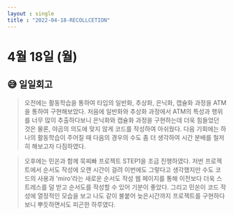 ```yaml
---
layout : single
title : "2022-04-18-RECOLLCETION"
---
```


# 4월 18일 (월)

## 😅 일일회고

> 오전에는 활동학습을 통하여 타입의 일반화, 추상화, 은닉화, 캡슐화 과정을 ATM을 통하여 구현해보았다. 처음에 일반화와 추상화 과정에서 ATM의 특성과 행위를 너무 많이 추출하다보니 은닉화와 캡슐화 과정을 구현하는데 더욱 힘들었던 것은 물론, 야곰의 의도에 맞지 않게 코드를 작성하여 아쉬웠다. 다음 기회에는 하나의 활동학습이 주어질 때 다음의 경우의 수도 좀 더 생각하여 시간 분배를 철저히 해보고자 다짐하였다.
> 

> 오후에는 민쏜과 함께 묵찌빠 프로젝트 STEP1을 조금 진행하였다. 저번 프로젝트에서 순서도 작성에 오랜 시간이 걸려 이번에도 그렇다고 생각했지만 수도 코드의 사용과 'miro'라는 새로운 순서도 작성 웹 페이지를 통해 이전보다 더욱 스트레스를 덜 받고 순서도를 작성할 수 있어 기분이 좋았다. 그리고 민쏜이 코드 작성에 열정적인 모습을 보고 나도 같이 불붙어 늦은시간까지 프로젝트를 구현하다보니 뿌듯하면서도 피곤한 하루였다.
>
